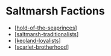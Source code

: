 # Saltmarsh Factions

- [[hold-of-the-seaprinces]]
- [[saltmarsh-traditionalists]]
- [[keoland-loyalists]]
- [[scarlet-brotherhood]]

[//begin]: # "Autogenerated link references for markdown compatibility"
[hold-of-the-seaprinces]: hold-of-the-seaprinces "Hold of the Seaprinces"
[saltmarsh-traditionalists]: saltmarsh-traditionalists "Saltmarsh Traditionalists"
[keoland-loyalists]: keoland-loyalists "Keoland Loyalists"
[scarlet-brotherhood]: scarlet-brotherhood "Scarlet Brotherhood"
[//end]: # "Autogenerated link references"